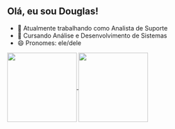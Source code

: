 ## Olá, eu sou Douglas!

- 🔭 Atualmente trabalhando como Analista de Suporte
- 🌱 Cursando Análise e Desenvolvimento de Sistemas
- 😄 Pronomes: ele/dele

<a href="https://github.com/anuraghazra/github-readme-stats">
  <img <img height="160em" src"link" height=200 align="center" src="https://github-readme-stats.vercel.app/api?username=carlosdouglas-cd&show_icons=true&theme=transparent&locale=pt-BR&rank_icon=github" />
</a>
<a href="https://github.com/anuraghazra/convoychat">
  <img <img height="160em" src"link" height=200 align="center" src="https://github-readme-stats.vercel.app/api/top-langs?username=carlosdouglas-cd&locale=pt-BR&theme=transparent&layout=compact&langs_count=8&card_width=300" />
</a>

